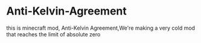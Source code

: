 # Anti-Kelvin-Agreement
this is minecraft mod, Anti-Kelvin Agreement,We're making a very cold mod that reaches the limit of absolute zero
